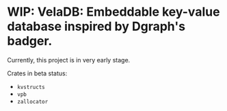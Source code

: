 # WIP: VelaDB: Embeddable key-value database inspired by Dgraph's badger.

Currently, this project is in very early stage.

Crates in beta status:
- `kvstructs`
- `vpb`
- `zallocator`
